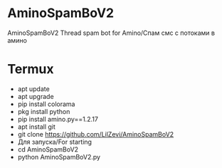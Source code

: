 # AminoSpamBoV2
AminoSpamBoV2 Thread spam bot for Amino/Спам смс с потоками в амино
# Termux
- apt update
- apt upgrade
- pip install colorama
- pkg install python
- pip install amino.py==1.2.17
- apt install git
- git clone https://github.com/LilZevi/AminoSpamBoV2
- Для запуска/For starting
- cd AminoSpamBoV2
- python AminoSpamBoV2.py
